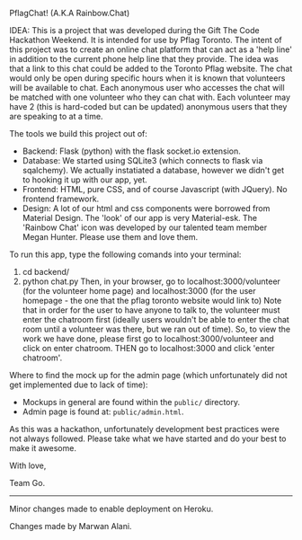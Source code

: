 PflagChat! (A.K.A Rainbow.Chat)

IDEA:
This is a project that was developed during the Gift The Code Hackathon Weekend.  It is intended for use by Pflag Toronto. The intent of this project was to create an online chat platform that can act as a 'help line' in addition to the current phone help line that they provide.  The idea was that a link to this chat could be added to the Toronto Pflag website.  The chat would only be open during specific hours when it is known that volunteers will be available to chat. Each anonymous user who accesses the chat will be matched with one volunteer who they can chat with.  Each volunteer may have 2 (this is hard-coded but can be updated) anonymous users that they are speaking to at a time.

The tools we build this project out of:

* Backend: Flask (python) with the flask socket.io extension.
* Database:  We started using SQLite3 (which connects to flask via sqalchemy).  We actually instatiated a database, however we didn't get to hooking it up with our app, yet.
* Frontend: HTML, pure CSS, and of course Javascript (with JQuery).  No frontend framework.
* Design: A lot of our html and css components were borrowed from Material Design. The 'look' of our app is very Material-esk.  The 'Rainbow Chat' icon was developed by our talented team member Megan Hunter.  Please use them and love them.

To run this app, type the following comands into your terminal:
1) cd backend/
2) python chat.py
Then, in your browser, go to localhost:3000/volunteer (for the volunteer home page) and localhost:3000 (for the user homepage - the one that the pflag toronto website would link to)
Note that in order for the user to have anyone to talk to, the volunteer must enter the chatroom first (ideally users wouldn't be able to enter the chat room until a volunteer was there, but we ran out of time).  So, to view the work we have done, please first go to localhost:3000/volunteer and click on enter chatroom.  THEN go to localhost:3000 and click 'enter chatroom'.

Where to find the mock up for the admin page (which unfortunately did not get implemented due to lack of time):
* Mockups in general are found within the `public/` directory.
* Admin page is found at: `public/admin.html`.

As this was a hackathon, unfortunately development best practices were not always followed.  Please take what we have started and do your best to make it awesome.

With love,

Team Go.


----
  
Minor changes made to enable deployment on Heroku.  
  
Changes made by Marwan Alani.  




